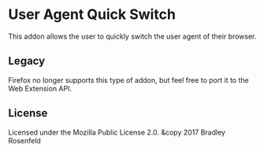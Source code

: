 # User Agent Quick Switch

This addon allows the user to quickly switch the user agent of their browser.

## Legacy

Firefox no longer supports this type of addon, but feel free to port it to the Web Extension API.

## License

Licensed under the Mozilla Public License 2.0. &copy 2017 Bradley Rosenfeld

